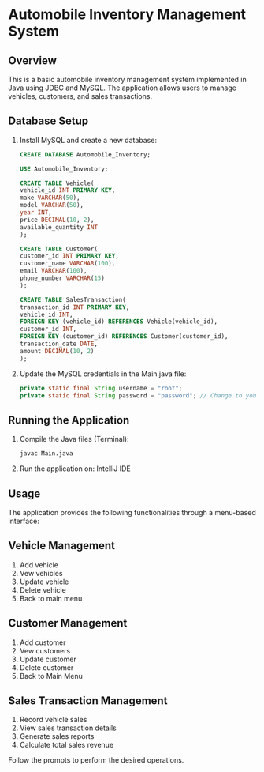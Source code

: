 # Automobile Inventory Management System

## Overview

This is a basic automobile inventory management system implemented in Java using JDBC and MySQL. The application allows users to manage vehicles, customers, and sales transactions.

## Database Setup

1. Install MySQL and create a new database:
    ```sql
    CREATE DATABASE Automobile_Inventory;

    USE Automobile_Inventory;

    CREATE TABLE Vehicle(
    vehicle_id INT PRIMARY KEY,
    make VARCHAR(50),
    model VARCHAR(50),
    year INT,
    price DECIMAL(10, 2),
    available_quantity INT
    );

    CREATE TABLE Customer(
    customer_id INT PRIMARY KEY,
    customer_name VARCHAR(100),
    email VARCHAR(100),
    phone_number VARCHAR(15)
    );

    CREATE TABLE SalesTransaction(
    transaction_id INT PRIMARY KEY,
    vehicle_id INT,
    FOREIGN KEY (vehicle_id) REFERENCES Vehicle(vehicle_id),
    customer_id INT,
    FOREIGN KEY (customer_id) REFERENCES Customer(customer_id),
    transaction_date DATE,
    amount DECIMAL(10, 2)
    );
    ```
2. Update the MySQL credentials in the Main.java file:
    ```java
    private static final String username = "root";
    private static final String password = "password"; // Change to your MySQL password
    ```
    
## Running the Application

1. Compile the Java files (Terminal):
    ```sh
    javac Main.java

2. Run the application on:
   IntelliJ IDE

## Usage

The application provides the following functionalities through a menu-based interface:

## Vehicle Management

1. Add vehicle
2. Vew vehicles
3. Update vehicle
4. Delete vehicle
5. Back to main menu

## Customer Management

1. Add customer
2. Vew customers
3. Update customer
4. Delete customer
5. Back to Main Menu

## Sales Transaction Management

1. Record vehicle sales
2. View sales transaction details
3. Generate sales reports
4. Calculate total sales revenue

Follow the prompts to perform the desired operations.
